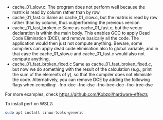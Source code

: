 - cache_01_slow.c: The program does not perform well because the matrix is read by column rather than by row
- cache_01_fast.c: Same as cache_01_slow.c, but the matrix is read by row rather than by column, thus outperforming the previous version
- cache_01_fast_broken.c: Same as cache_01_fast.c, but the vector declaration is within the main body. This enables GCC to apply Dead Code Elimination (DCE), and remove basically all the code. The application would then just not compute anything. Beware, some compilers can apply dead code elimination also to global variable, and in that case the cache_01_slow.c and cache_01_fast.c would also not compute anything.
- cache_01_fast_broken_fixed.c Same as cache_01_fast_broken_fixed.c, but now we do something with the result of the calculation (e.g., print the sum of the elements of y), so that the compiler does not eliminate the code. Alternatively, you can remove DCE by adding the following flags when compiling: -fno-dce -fno-dse -fno-tree-dce -fno-tree-dse


For more examples, check https://github.com/Kobzol/hardware-effects

To install perf on WSL2:
```bash
sudo apt install linux-tools-generic
```